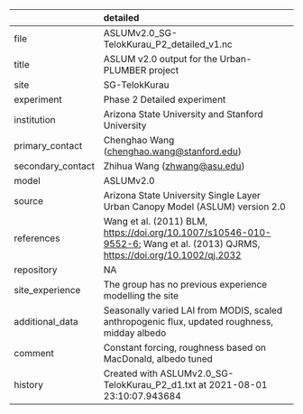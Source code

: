 |                   | detailed                                                                                                                     |
|:------------------|:-----------------------------------------------------------------------------------------------------------------------------|
| file              | ASLUMv2.0_SG-TelokKurau_P2_detailed_v1.nc                                                                                    |
| title             | ASLUM v2.0 output for the Urban-PLUMBER project                                                                              |
| site              | SG-TelokKurau                                                                                                                |
| experiment        | Phase 2 Detailed experiment                                                                                                  |
| institution       | Arizona State University and Stanford University                                                                             |
| primary_contact   | Chenghao Wang (chenghao.wang@stanford.edu)                                                                                   |
| secondary_contact | Zhihua Wang (zhwang@asu.edu)                                                                                                 |
| model             | ASLUMv2.0                                                                                                                    |
| source            | Arizona State University Single Layer Urban Canopy Model (ASLUM) version 2.0                                                 |
| references        | Wang et al. (2011) BLM, https://doi.org/10.1007/s10546-010-9552-6; Wang et al. (2013) QJRMS, https://doi.org/10.1002/qj.2032 |
| repository        | NA                                                                                                                           |
| site_experience   | The group has no previous experience modelling the site                                                                      |
| additional_data   | Seasonally varied LAI from MODIS, scaled anthropogenic flux, updated roughness, midday albedo                                |
| comment           | Constant forcing,  roughness based on MacDonald, albedo tuned                                                                |
| history           | Created with ASLUMv2.0_SG-TelokKurau_P2_d1.txt at 2021-08-01 23:10:07.943684                                                 |
